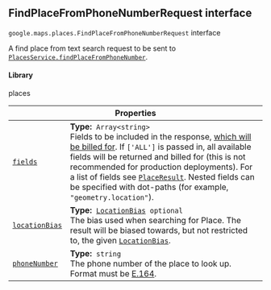 
<h2 id="FindPlaceFromPhoneNumberRequest">FindPlaceFromPhoneNumberRequest interface</h2>
<p>
<code><span itemprop="path">google.maps.places</span>.<span itemprop="name">FindPlaceFromPhoneNumberRequest</span></code>
interface
</p>
<p>A find place from text search request to be sent to <code><a href="https://developers.google.com/maps/documentation/javascript/reference/places-service#PlacesService.findPlaceFromPhoneNumber">PlacesService.findPlaceFromPhoneNumber</a></code>.</p>
<h4>Library</h4>
<p>places</p>
<div class="devsite-table-wrapper"><table class="properties responsive" summary="interface FindPlaceFromPhoneNumberRequest - Properties">
<thead>
<tr><th colspan="2">Properties</th>
</tr></thead>
<tbody>
<tr id="FindPlaceFromPhoneNumberRequest.fields">
<td itemprop="property"><code><a class="secret-link" href="#FindPlaceFromPhoneNumberRequest.fields"><span>fields</span></a></code></td>
<td><div><strong>Type:</strong>&nbsp; <code>Array&lt;string&gt;</code></div>
<div class="desc">Fields to be included in the response, <a href="https://developers.google.com/maps/billing/understanding-cost-of-use#places-product">which will be billed for</a>. If <code>['ALL']</code> is passed in, all available fields will be returned and billed for (this is not recommended for production deployments). For a list of fields see <code><a href="PlaceResult.md">PlaceResult</a></code>. Nested fields can be specified with dot-paths (for example, <code>"geometry.location"</code>).</div></td>
</tr>
<tr id="FindPlaceFromPhoneNumberRequest.locationBias">
<td itemprop="property"><code><a class="secret-link" href="#FindPlaceFromPhoneNumberRequest.locationBias"><span>locationBias</span></a></code></td>
<td><div><strong>Type:</strong>&nbsp; <code><a href="LocationBias.md">LocationBias</a> <span class="optional-type-annotation">optional</span></code></div>
<div class="desc">The bias used when searching for Place. The result will be biased towards, but not restricted to, the given <code><a href="LocationBias.md">LocationBias</a></code>.</div></td>
</tr>
<tr id="FindPlaceFromPhoneNumberRequest.phoneNumber">
<td itemprop="property"><code><a class="secret-link" href="#FindPlaceFromPhoneNumberRequest.phoneNumber"><span>phoneNumber</span></a></code></td>
<td><div><strong>Type:</strong>&nbsp; <code>string</code></div>
<div class="desc">The phone number of the place to look up. Format must be <a href="https://en.wikipedia.org/wiki/E.164">E.164</a>.</div></td>
</tr>
</tbody>
</table></div>
<script src="replace_links.js"></script>
